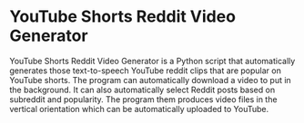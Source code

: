 # YouTube Shorts Reddit Video Generator
YouTube Shorts Reddit Video Generator is a Python script that automatically generates those text-to-speech YouTube
reddit clips that are popular on YouTube shorts. The program can automatically download a video to put in the
background. It can also automatically select Reddit posts based on subreddit and popularity. The program them produces
video files in the vertical orientation which can be automatically uploaded to YouTube.